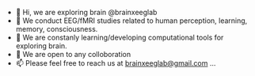 - 👋 Hi, we are exploring brain @brainxeeglab
- 👀 We conduct EEG/fMRI studies related to human perception, learning, memory, consciousness.
- 🌱 We are constanly learning/developing computational tools for exploring brain.
- 💞️ We are open to any colloboration 
- 📫 Please feel free to reach us at brainxeeglab@gmail.com ...

<!---
brainxeeglab/brainxeeglab is a ✨ special ✨ repository because its `README.md` (this file) appears on your GitHub profile.
You can click the Preview link to take a look at your changes.
--->
